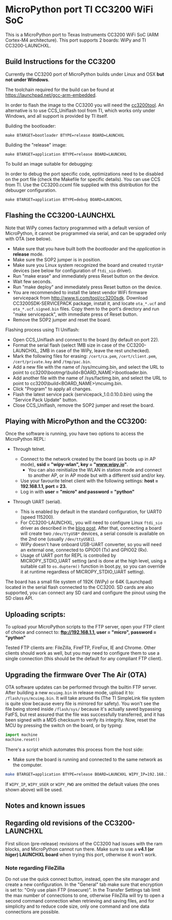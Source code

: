 MicroPython port TI CC3200 WiFi SoC
===================================

This is a MicroPython port to Texas Instruments CC3200 WiFi SoC (ARM Cortex-M4
architecture). This port supports 2 boards: WiPy and TI CC3200-LAUNCHXL.

## Build Instructions for the CC3200

Currently the CC3200 port of MicroPython builds under Linux and OSX **but not under Windows**.

The toolchain required for the build can be found at <https://launchpad.net/gcc-arm-embedded>.

In order to flash the image to the CC3200 you will need the
[cc3200tool](https://github.com/ALLTERCO/cc3200tool). An alternative is to use
CCS_Uniflash tool from TI, which works only under Windows, and all support
is provided by TI itself.

Building the bootloader:

```
make BTARGET=bootloader BTYPE=release BOARD=LAUNCHXL
```

Building the "release" image:

```
make BTARGET=application BTYPE=release BOARD=LAUNCHXL
```

To build an image suitable for debugging:

In order to debug the port specific code, optimizations need to be disabled on the
port file (check the Makefile for specific details). You can use CCS from TI.
Use the CC3200.ccxml file supplied with this distribution for the debuuger configuration.

```
make BTARGET=application BTYPE=debug BOARD=LAUNCHXL
```

## Flashing the CC3200-LAUNCHXL

Note that WiPy comes factory programmed with a default version of MicroPython,
it cannot be programmed via serial, and can be upgraded only with OTA (see
below).

- Make sure that you have built both the *bootloader* and the *application* in **release** mode.
- Make sure the SOP2 jumper is in position.
- Make sure you Linux system recognized the board and created `ttyUSB*`
  devices (see below for configuration of `ftdi_sio` driver).
- Run "make erase" and immediately press Reset button on the device.
- Wait few seconds.
- Run "make deploy" and immediately press Reset button on the device.
- You are recommended to install the latest vendor WiFi firmware
  servicepack from http://www.ti.com/tool/cc3200sdk. Download
  CC3200SDK-SERVICEPACK package, install it, and locate `ota_*.ucf`
  and `ota_*.ucf.signed.bin` files. Copy them to the port's directory
  and run "make servicepack", with immediate press of Reset button.
- Remove the SOP2 jumper and reset the board.

Flashing process using TI Uniflash:

- Open CCS_Uniflash and connect to the board (by default on port 22). 
- Format the serial flash (select 1MB size in case of the CC3200-LAUNCHXL, 2MB in case of the WiPy, leave the rest unchecked).
- Mark the following files for erasing: `/cert/ca.pem`, `/cert/client.pem`, `/cert/private.key` and `/tmp/pac.bin`.
- Add a new file with the name of /sys/mcuimg.bin, and select the URL to point to cc3200\bootmgr\build\<BOARD_NAME>\bootloader.bin.
- Add another file with the name of /sys/factimg.bin, and select the URL to point to cc3200\build\<BOARD_NAME>\mcuimg.bin.
- Click "Program" to apply all changes.
- Flash the latest service pack (servicepack_1.0.0.10.0.bin) using the "Service Pack Update" button.
- Close CCS_Uniflash, remove the SOP2 jumper and reset the board.

## Playing with MicroPython and the CC3200:

Once the software is running, you have two options to access the MicroPython REPL:

- Through telnet.
  * Connect to the network created by the board (as boots up in AP mode), **ssid = "wipy-wlan", key = "www.wipy.io"**.
    * You can also reinitialize the WLAN in station mode and connect to another AP, or in AP mode but with a
      different ssid and/or key.
  * Use your favourite telnet client with the following settings: **host = 192.168.1.1, port = 23.**
  * Log in with **user = "micro" and password = "python"**

- Through UART (serial).
  * This is enabled by default in the standard configuration, for UART0 (speed 115200).
  * For CC3200-LAUNCHXL, you will need to configure Linux `ftdi_sio` driver as described
    in the [blog post](http://www.achanceofbrainshowers.com/blog/tech/2014/8/19/cc3200-development-under-linux/).
    After that, connecting a board will create two `/dev/ttyUSB*` devices, a serial
    console is available on the 2nd one (usually `/dev/ttyUSB1`).
  * WiPy doesn't have onboard USB-UART converter, so you will need an external one,
    connected to GPIO01 (Tx) and GPIO02 (Rx).
  * Usage of UART port for REPL is controlled by MICROPY_STDIO_UART setting (and
    is done at the high level, using a suitable call to `os.dupterm()` function
    in boot.py, so you can override it at runtime regardless of MICROPY_STDIO_UART
    setting).

The board has a small file system of 192K (WiPy) or 64K (Launchpad) located in the serial flash connected to the CC3200. 
SD cards are also supported, you can connect any SD card and configure the pinout using the SD class API.

## Uploading scripts:

To upload your MicroPython scripts to the FTP server, open your FTP client of choice and connect to:
**ftp://192.168.1.1, user = "micro", password = "python"**

Tested FTP clients are: FileZilla, FireFTP, FireFox, IE and Chrome. Other
clients should work as well, but you may need to configure them to use a
single connection (this should be the default for any compliant FTP client).

## Upgrading the firmware Over The Air (OTA)

OTA software updates can be performed through the builtin FTP server. After
building a new `mcuimg.bin` in release mode, upload it to:
`/flash/sys/mcuimg.bin`. It will take around 6s (The TI SimpleLink file
system is quite slow because every file is mirrored for safety). You won't
see the file being stored inside `/flash/sys/` because it's actually saved
bypassing FatFS, but rest assured that the file was successfully transferred,
and it has been signed with a MD5 checksum to verify its integrity.
Now, reset the MCU by pressing the switch on the board, or by typing:

```python
import machine
machine.reset()
```

There's a script which automates this process from the host side:

- Make sure the board is running and connected to the same network as the computer.

```bash
make BTARGET=application BTYPE=release BOARD=LAUNCHXL WIPY_IP=192.168.1.1 WIPY_USER=micro WIPY_PWD=python deploy-ota
```

If `WIPY_IP`, `WIPY_USER` or `WIPY_PWD` are omitted the default values (the ones shown above) will be used.


## Notes and known issues

## Regarding old revisions of the CC3200-LAUNCHXL

First silicon (pre-release) revisions of the CC3200 had issues with the ram blocks, and MicroPython cannot run
there. Make sure to use a **v4.1 (or higer) LAUNCHXL board** when trying this port, otherwise it won't work.

### Note regarding FileZilla

Do not use the quick connect button, instead, open the site manager and create a new configuration. In the "General" tab make 
sure that encryption is set to: "Only use plain FTP (insecure)". In the Transfer Settings tab limit the max number of connections 
to one, otherwise FileZilla will try to open a second command connection when retrieving and saving files, and for simplicity and 
to reduce code size, only one command and one data connections are possible.
